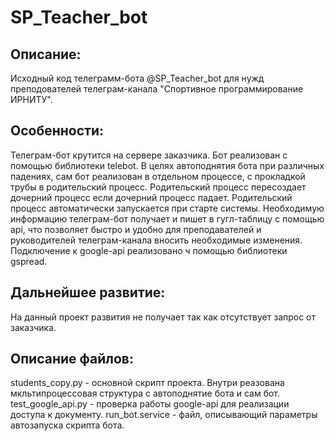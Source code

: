 # SP_Teacher_bot
## Описание:
Исходный код телеграмм-бота @SP_Teacher_bot для нужд преподователей телеграм-канала "Спортивное программирование ИРНИТУ".
## Особенности:
Телеграм-бот крутится на сервере заказчика. Бот реализован с помощью библиотеки telebot. В целях автоподнятия бота при различных падениях, сам бот реализован в отдельном процессе, с прокладкой трубы в родительский процесс. Родительский процесс пересоздает дочерний процесс если дочерний процесс падает. Родительский процесс автоматически запускается при старте системы. Необходимую информацию телеграм-бот получает и пишет в гугл-таблицу с помощью api, что позволяет быстро и удобно для преподавателей и руководителей телеграм-канала вносить необходимые изменения. Подключение к google-api реализовано ч помощью библиотеки gspread.
## Дальнейшее развитие:
На данный проект развития не получает так как отсутствует запрос от заказчика.
## Описание файлов:
students_copy.py - основной скрипт проекта. Внутри реазована мкльтипроцессовая структура с автоподнятие бота и сам бот.
test_google_api.py - проверка работы google-api для реализации доступа к документу.
run_bot.service - файл, описывающий параметры автозапуска скрипта бота. 

